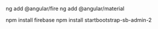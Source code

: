 ng add @angular/fire
ng add @angular/material

npm install firebase
npm install startbootstrap-sb-admin-2